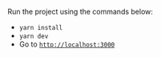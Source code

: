 Run the project using the commands below:

- `yarn install`
- `yarn dev`
- Go to <a href='http://localhost:3000'>`http://localhost:3000`</a>
